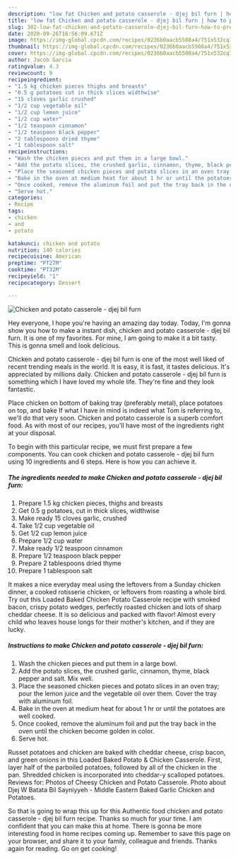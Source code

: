 ```yaml
---
description: "low fat Chicken and potato casserole - djej bil furn | how to prepare Chicken and potato casserole - djej bil furn"
title: "low fat Chicken and potato casserole - djej bil furn | how to prepare Chicken and potato casserole - djej bil furn"
slug: 302-low-fat-chicken-and-potato-casserole-djej-bil-furn-how-to-prepare-chicken-and-potato-casserole-djej-bil-furn
date: 2020-09-26T16:56:09.671Z
image: https://img-global.cpcdn.com/recipes/0236b0aacb5508a4/751x532cq70/chicken-and-potato-casserole-djej-bil-furn-recipe-main-photo.jpg
thumbnail: https://img-global.cpcdn.com/recipes/0236b0aacb5508a4/751x532cq70/chicken-and-potato-casserole-djej-bil-furn-recipe-main-photo.jpg
cover: https://img-global.cpcdn.com/recipes/0236b0aacb5508a4/751x532cq70/chicken-and-potato-casserole-djej-bil-furn-recipe-main-photo.jpg
author: Jacob Garcia
ratingvalue: 4.3
reviewcount: 9
recipeingredient:
- "1.5 kg chicken pieces thighs and breasts"
- "0.5 g potatoes cut in thick slices widthwise"
- "15 cloves garlic crushed"
- "1/2 cup vegetable oil"
- "1/2 cup lemon juice"
- "1/2 cup water"
- "1/2 teaspoon cinnamon"
- "1/2 teaspoon black pepper"
- "2 tablespoons dried thyme"
- "1 tablespoon salt"
recipeinstructions:
- "Wash the chicken pieces and put them in a large bowl."
- "Add the potato slices, the crushed garlic, cinnamon, thyme, black pepper and salt. Mix well."
- "Place the seasoned chicken pieces and potato slices in an oven tray; pour the lemon juice and the vegetable oil over them. Cover the tray with aluminum foil."
- "Bake in the oven at medium heat for about 1 hr or until the potatoes are well cooked."
- "Once cooked, remove the aluminum foil and put the tray back in the oven until the chicken become golden in color."
- "Serve hot."
categories:
- Recipe
tags:
- chicken
- and
- potato

katakunci: chicken and potato 
nutrition: 140 calories
recipecuisine: American
preptime: "PT27M"
cooktime: "PT32M"
recipeyield: "1"
recipecategory: Dessert

---
```



![Chicken and potato casserole - djej bil furn](https://img-global.cpcdn.com/recipes/0236b0aacb5508a4/751x532cq70/chicken-and-potato-casserole-djej-bil-furn-recipe-main-photo.jpg)

Hey everyone, I hope you're having an amazing day today. Today, I'm gonna show you how to make a instant dish, chicken and potato casserole - djej bil furn. It is one of my favorites. For mine, I am going to make it a bit tasty. This is gonna smell and look delicious.

Chicken and potato casserole - djej bil furn is one of the most well liked of recent trending meals in the world. It is easy, it is fast, it tastes delicious. It's appreciated by millions daily. Chicken and potato casserole - djej bil furn is something which I have loved my whole life. They're fine and they look fantastic.

Place chicken on bottom of baking tray (preferably metal), place potatoes on top, and bake If what I have in mind is indeed what Tom is referring to, we&#39;ll do that very soon. Chicken and potato casserole is a superb comfort food. As with most of our recipes, you&#39;ll have most of the ingredients right at your disposal.


To begin with this particular recipe, we must first prepare a few components. You can cook chicken and potato casserole - djej bil furn using 10 ingredients and 6 steps. Here is how you can achieve it.

<!--inarticleads1-->

##### The ingredients needed to make Chicken and potato casserole - djej bil furn:

1. Prepare 1.5 kg chicken pieces, thighs and breasts
1. Get 0.5 g potatoes, cut in thick slices, widthwise
1. Make ready 15 cloves garlic, crushed
1. Take 1/2 cup vegetable oil
1. Get 1/2 cup lemon juice
1. Prepare 1/2 cup water
1. Make ready 1/2 teaspoon cinnamon
1. Prepare 1/2 teaspoon black pepper
1. Prepare 2 tablespoons dried thyme
1. Prepare 1 tablespoon salt


It makes a nice everyday meal using the leftovers from a Sunday chicken dinner, a cooked rotisserie chicken, or leftovers from roasting a whole bird. Try out this Loaded Baked Chicken Potato Casserole recipe with smoked bacon, crispy potato wedges, perfectly roasted chicken and lots of sharp cheddar cheese. It is so delicious and packed with flavor! Almost every child who leaves house longs for their mother&#39;s kitchen, and if they are lucky. 

<!--inarticleads2-->

##### Instructions to make Chicken and potato casserole - djej bil furn:

1. Wash the chicken pieces and put them in a large bowl.
1. Add the potato slices, the crushed garlic, cinnamon, thyme, black pepper and salt. Mix well.
1. Place the seasoned chicken pieces and potato slices in an oven tray; pour the lemon juice and the vegetable oil over them. Cover the tray with aluminum foil.
1. Bake in the oven at medium heat for about 1 hr or until the potatoes are well cooked.
1. Once cooked, remove the aluminum foil and put the tray back in the oven until the chicken become golden in color.
1. Serve hot.


Russet potatoes and chicken are baked with cheddar cheese, crisp bacon, and green onions in this Loaded Baked Potato &amp; Chicken Casserole. First, layer half of the parboiled potatoes, followed by all of the chicken in the pan. Shredded chicken is incorporated into cheddar-y scalloped potatoes. Reviews for: Photos of Cheesy Chicken and Potato Casserole. Photo about Djej W Batata Bil Sayniyyeh - Middle Eastern Baked Garlic Chicken and Potatoes. 

So that is going to wrap this up for this Authentic food chicken and potato casserole - djej bil furn recipe. Thanks so much for your time. I am confident that you can make this at home. There is gonna be more interesting food in home recipes coming up. Remember to save this page on your browser, and share it to your family, colleague and friends. Thanks again for reading. Go on get cooking!
